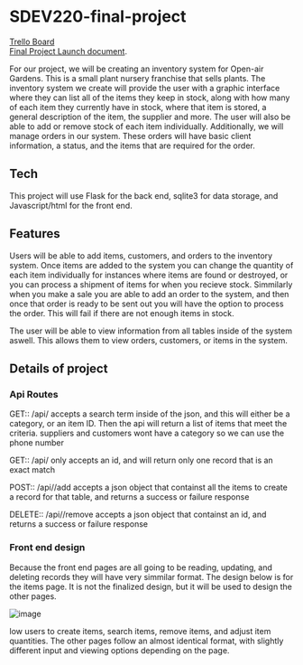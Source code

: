 # SDEV220-final-project
[Trello Board](https://trello.com/b/aBubWfla/final-project)  </br>
[Final Project Launch document](https://docs.google.com/document/d/1Z90PjYnpw-Ow5EOVVITlBRNZac2CWHlNpFsoIt7qHpE/edit).


For our project, we will be creating an inventory system for Open-air Gardens. This is a small plant nursery franchise that sells plants. The inventory system we create will provide the user with a graphic interface where they can list all of the items they keep in stock, along with how many of each item they currently have in stock, where that item is stored, a general description of the item, the supplier and more. The user will also be able to add or remove stock of each item individually. Additionally, we will manage orders in our system. These orders will have basic client information, a status, and the items that are required for the order.

## Tech
This project will use Flask for the back end, sqlite3 for data storage, and Javascript/html for the front end.

## Features
Users will be able to add items, customers, and orders to the inventory system. Once items are added to the system you can change the quantity of each item individually for instances where items are found or destroyed, or you can process a shipment of items for when you recieve stock. Simmilarly when you make a sale you are able to add an order to the system, and then once that order is ready to be sent out you will have the option to process the order. This will fail if there are not enough items in stock. 

The user will be able to view information from all tables inside of the system aswell. This allows them to view orders, customers, or items in the system. 

## Details of project

### Api Routes
GET:: /api/<category>
accepts a search term inside of the json, and this will either be a category, or an item ID. Then the api will return a list of items that meet the criteria. suppliers and customers wont have a category so we can use the phone number

GET:: /api/<category>
only accepts an id, and will return only one record that is an exact match

POST:: /api/<category>/add
accepts a json object that containst all the items to create a record for that table, and returns a success or failure response

DELETE:: /api/<category>/remove
accepts a json object that containst an id, and returns a success or failure response

### Front end design
Because the front end pages are all going to be reading, updating, and deleting records they will have very simmilar format. The design below is for the items page. It is not the finalized design, but it will be used to design the other pages. 

![image](https://user-images.githubusercontent.com/81537476/235364087-398e41da-23ef-42ba-a3bf-3f8f131fcb10.png)

low users to create items, search items, remove items, and adjust item quantities. The other pages follow an almost identical format, with slightly different input and viewing options depending on the page. 
